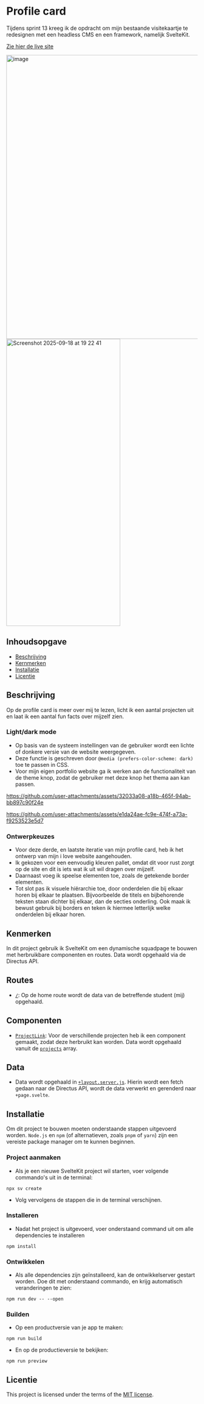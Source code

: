 # Profile card 
Tijdens sprint 13 kreeg ik de opdracht om mijn bestaande visitekaartje te redesignen met een headless CMS en een framework, namelijk SvelteKit. 

[Zie hier de live site](https://profile-card-julia.netlify.app/)

<img width="600" height="746" alt="image" src="https://github.com/user-attachments/assets/6588ff21-5730-4962-8b98-ac87d909c42e" />

<img width="300" height="754" alt="Screenshot 2025-09-18 at 19 22 41" src="https://github.com/user-attachments/assets/8940b10a-811c-4068-b057-221f5b07524b" />

## Inhoudsopgave
- [Beschrijving](#beschrijving)
- [Kernmerken](#kenmerken)
- [Installatie](#installatie)
- [Licentie](#licentie) 

## Beschrijving
Op de profile card is meer over mij te lezen, licht ik een aantal projecten uit en laat ik een aantal fun facts over mijzelf zien. 

### Light/dark mode
- Op basis van de systeem instellingen van de gebruiker wordt een lichte of donkere versie van de website weergegeven.
- Deze functie is geschreven door `@media (prefers-color-scheme: dark)` toe te passen in CSS.
- Voor mijn eigen portfolio website ga ik werken aan de functionaliteit van de theme knop, zodat de gebruiker met deze knop het thema aan kan passen. 

https://github.com/user-attachments/assets/32033a08-a18b-465f-94ab-bb897c90f24e

https://github.com/user-attachments/assets/e1da24ae-fc9e-474f-a73a-f9253523e5d7

### Ontwerpkeuzes
- Voor deze derde, en laatste iteratie van mijn profile card, heb ik het ontwerp van mijn i love website aangehouden.
- Ik gekozen voor een eenvoudig kleuren pallet, omdat dit voor rust zorgt op de site en dit is iets wat ik uit wil dragen over mijzelf.
- Daarnaast voeg ik speelse elementen toe, zoals de getekende border elementen.
- Tot slot pas ik visuele hiërarchie toe, door onderdelen die bij elkaar horen bij elkaar te plaatsen. Bijvoorbeelde de titels en bijbehorende teksten staan dichter bij elkaar, dan de secties onderling. Ook maak ik bewust gebruik bij borders en teken ik hiermee letterlijk welke onderdelen bij elkaar horen. 

## Kenmerken 
In dit project gebruik ik SvelteKit om een dynamische squadpage te bouwen met herbruikbare componenten en routes. Data wordt opgehaald via de Directus API.

## Routes
- [`/`](https://github.com/julia-stevens/your-tribe-for-life-profile-card/blob/main/src/routes/%2Bpage.svelte): Op de home route wordt de data van de betreffende student (mij) opgehaald. 

## Componenten
- [`ProjectLink`](https://github.com/julia-stevens/your-tribe-for-life-profile-card/blob/main/src/lib/components/ProjectLink.svelte): Voor de verschillende projecten heb ik een component gemaakt, zodat deze herbruikt kan worden. Data wordt opgehaald vanuit de [`projects`](https://github.com/julia-stevens/your-tribe-for-life-profile-card/blob/f963ff197792e06cebdaaa966bdce7bc91c0123c/src/routes/%2Bpage.svelte#L14-L24) array. 

## Data
- Data wordt opgehaald in [`+layout.server.js`](https://github.com/julia-stevens/your-tribe-for-life-profile-card/blob/main/src/routes/%2Blayout.server.js). Hierin wordt een fetch gedaan naar de Directus API, wordt de data verwerkt en gerenderd naar `+page.svelte`.

## Installatie
Om dit project te bouwen moeten onderstaande stappen uitgevoerd worden. `Node.js` en `npm` (of alternatieven, zoals `pnpm` of `yarn`) zijn een vereiste package manager om te kunnen beginnen.  

### Project aanmaken 
- Als je een nieuwe SvelteKit project wil starten, voer volgende commando's uit in de terminal:

```
npx sv create
```

- Volg vervolgens de stappen die in de terminal verschijnen.

### Installeren 
- Nadat het project is uitgevoerd, voer onderstaand command uit om alle dependencies te installeren

```
npm install
```

### Ontwikkelen
-  Als alle dependencies zijn geïnstalleerd, kan de ontwikkelserver gestart worden. Doe dit met onderstaand commando, en krijg automatisch veranderingen te zien:

```
npm run dev -- --open
```

### Builden 
- Op een productversie van je app te maken:

```
npm run build
```

- En op de productieversie te bekijken:

```
npm run preview
```

## Licentie
This project is licensed under the terms of the [MIT license](./LICENSE).
